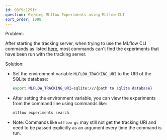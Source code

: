 ```yaml
---
id: 03f9c129fc
question: Viewing MLflow Experiments using MLflow CLI
sort_order: 1090
---
```


Problem:

After starting the tracking server, when trying to use the MLflow CLI commands as listed [here](https://mlflow.org/docs/latest/cli.html), most commands can't find the experiments that have been run with the tracking server.

Solution:

- Set the environment variable `MLFLOW_TRACKING_URI` to the URI of the SQLite database:

  ```bash
  export MLFLOW_TRACKING_URI=sqlite:///{path to sqlite database}
  ```

- After setting the environment variable, you can view the experiments from the command line using commands like:

  ```bash
  mlflow experiments search
  ```

- Note: Commands like `mlflow gc` may still not get the tracking URI and need to be passed explicitly as an argument every time the command is run.